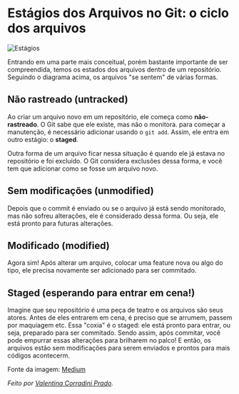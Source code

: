 # Estágios dos Arquivos no Git: o ciclo dos arquivos

![Estágios](https://miro.medium.com/v2/resize:fit:720/format:webp/1*tl3B9CRamhIw54usIfXubw.png)

Entrando em uma parte mais conceitual, porém bastante importante de ser compreendida, temos os estados dos arquivos dentro de um repositório. Seguindo o diagrama acima, os arquivos "se sentem" de várias formas.

## Não rastreado (untracked)

Ao criar um arquivo novo em um repositório, ele começa como **não-rastreado**. O Git sabe que ele existe, mas não o monitora. para começar a manutenção, é necessário adicionar usando o `git add`. Assim, ele entra em outro estágio: o **staged**. 

Outra forma de um arquivo ficar nessa situação é quando ele já estava no repositório e foi excluído. O Git considera exclusões dessa forma, e você tem que adicionar como se fosse um arquivo novo. 

## Sem modificações (unmodified)

Depois que o commit é enviado ou se o arquivo já está sendo monitorado, mas não sofreu alterações, ele é considerado dessa forma. Ou seja, ele está pronto para futuras alterações.

## Modificado (modified)

Agora sim! Após alterar um arquivo, colocar uma feature nova ou algo do tipo, ele precisa novamente ser adicionado para ser commitado.

## Staged (esperando para entrar em cena!)

Imagine que seu repositório é uma peça de teatro e os arquivos são seus atores. Antes de eles entrarem em cena, é preciso que se arrumem, passem por maquiagem etc. Essa "coxia" é o staged: ele está pronto para entrar, ou seja, preparado para ser commitado. Sendo assim, após commitar, você pode empurrar essas alterações para brilharem no palco! E então, os arquivos estão sem modificações para serem enviados e prontos para mais códigos acontecerm. 

Fonte da imagem: [Medium](https://medium.com/opendev-blog/the-three-stages-of-git-16565bfa67e5)

*Feito por [Valentina Corradini Prado](https://github.com/valencprado).*
